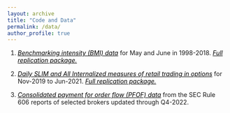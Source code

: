 ```yaml
---
layout: archive
title: "Code and Data"
permalink: /data/
author_profile: true
---
```


1. *<a href="https://www.dropbox.com/s/mm2tluoobudfjz8/BMI_june.dta?dl=0" style="color: black; text-decoration: underline;">Benchmarking intensity (BMI) data</a>* for May and June in 1998-2018. *<a href="https://www.dropbox.com/s/aqydp50w8i18pax/Replication_package.zip?dl=0" style="color: black; text-decoration: underline;">Full replication package.</a>*

2. *<a href="https://www.dropbox.com/s/t6tcwie50mag17v/Retail_trading_in_options.dta?dl=0" style="color: black; text-decoration: underline;">Daily SLIM and All Internalized measures of retail trading in options</a>* for Nov-2019 to Jun-2021. *<a href="https://www.dropbox.com/sh/2ckd1nmm8hd2912/AADUoZsiC7Y7c3KeQdXW1v2Ka?dl=0" style="color: black; text-decoration: underline;">Full replication package.</a>*  

3. *<a href="https://www.dropbox.com/s/rdr60cbruf1ohi3/PFOF_reports_Q422.xlsx?dl=0" style="color: black; text-decoration: underline;">Consolidated payment for order flow (PFOF) data</a>* from the SEC Rule 606 reports of selected brokers updated through Q4-2022.

<!-- measure, please contact me directly via [email](mailto:tsikorskaya@london.edu). -->
